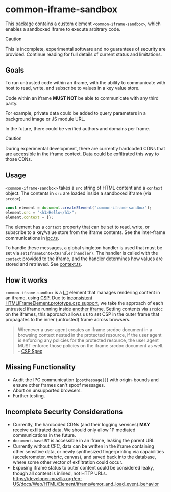 # common-iframe-sandbox

This package contains a custom element `<common-iframe-sandbox>`, which enables
a sandboxed iframe to execute arbitrary code.

> [!CAUTION]
> This is incomplete, experimental software and no guarantees of security are
> provided. Continue reading for full details of current status and limitations.

## Goals

To run untrusted code within an iframe, with the ability to communicate with
host to read, write, and subscribe to values in a key value store.

Code within an iframe **MUST NOT** be able to communicate with any third party.

For example, private data could be added to query parameters in a background
image or JS module URL.

In the future, there could be verified authors and domains per frame.

> [!CAUTION]
> During experimental development, there are currently hardcoded CDNs that are
> accessible in the iframe context. Data could be exfiltrated this way to those
> CDNs.

## Usage

`<common-iframe-sandbox>` takes a `src` string of HTML content and a `context`
object. The contents in `src` are loaded inside a sandboxed iframe (via
`srcdoc`).

```js
const element = document.createElement("common-iframe-sandbox");
element.src = "<h1>Hello</h1>";
element.context = {};
```

The element has a `context` property that can be set to read, write, or
subscribe to a key/value store from the iframe contents. See the inter-frame
communications in [ipc.ts](/common-iframe-sandbox/src/ipc.ts).

To handle these messages, a global singleton handler is used that must be set
via `setIframeContextHandler(handler)`. The handler is called with the `context`
provided to the iframe, and the handler determines how values are stored and
retrieved. See [context.ts](/common-iframe-sandbox/src/context.ts).

## How it works

`common-iframe-sandbox` is a [Lit] element that manages rendering content in an
iframe, using [CSP]. Due to
[inconsistent HTMLIFrameElement.prototype.csp support](https://caniuse.com/mdn-html_elements_iframe_csp),
we take the approach of each untrusted iframe running inside
[another iframe](/common-iframe-sandbox/src/outer-frame.ts). Setting contents
via `srcdoc` on the iframes, this approach allows us to set CSP in the outer
frame that propagates to the inner (untrusted) frame across browsers.

> Whenever a user agent creates an iframe srcdoc document in a browsing context
> nested in the protected resource, if the user agent is enforcing any policies
> for the protected resource, the user agent MUST enforce those policies on the
> iframe srcdoc document as well. -
> [CSP Spec](https://www.w3.org/TR/CSP2/#processing-model-iframe-srcdoc)

## Missing Functionality

- Audit the IPC communication (`postMessage()`) with origin-bounds and ensure
  other frames can't spoof messages.
- Abort on unsupported browsers.
- Further testing.

## Incomplete Security Considerations

- Currently, the hardcoded CDNs (and their logging services) **MAY** receive
  exfiltrated data. We should only allow 1P mediated communications in the
  future.
- `document.baseURI` is accessible in an iframe, leaking the parent URL
- Currently without CFC, data can be written in the iframe containing other
  sensitive data, or newly synthesized fingerprinting via capabilities
  (accelerometer, webrtc, canvas), and saved back into the database, where some
  other vector of exfiltration could occur.
- Exposing iframe status to outer content could be considered leaky, though all
  content is inlined, not HTTP URLs.
  https://developer.mozilla.org/en-US/docs/Web/HTML/Element/iframe#error_and_load_event_behavior

[Lit]: https://lit.dev/
[CSP]: https://developer.mozilla.org/en-US/docs/Web/HTTP/CSP
